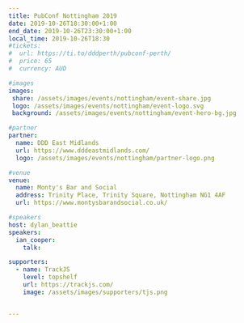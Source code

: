 ```yaml
---
title: PubConf Nottingham 2019
date: 2019-10-26T18:30:00+1:00
end_date: 2019-10-26T23:30:00+1:00
local_time: 2019-10-26T18:30
#tickets:
#  url: https://ti.to/dddperth/pubconf-perth/
#  price: 65
#  currency: AUD

#images
images:
 share: /assets/images/events/nottingham/event-share.jpg
 logo: /assets/images/events/nottingham/event-logo.svg
 background: /assets/images/events/nottingham/event-hero-bg.jpg

#partner
partner:
  name: DDD East Midlands
  url: https://www.dddeastmidlands.com/
  logo: /assets/images/events/nottingham/partner-logo.png

#venue
venue:
  name: Monty's Bar and Social
  address: Trinity Place, Trinity Square, Nottingham NG1 4AF
  url: https://www.montysbarandsocial.co.uk/

#speakers
host: dylan_beattie
speakers:
  ian_cooper:
    talk:

supporters:
  - name: TrackJS
    level: topshelf
    url: https://trackjs.com/
    image: /assets/images/supporters/tjs.png


---
```

